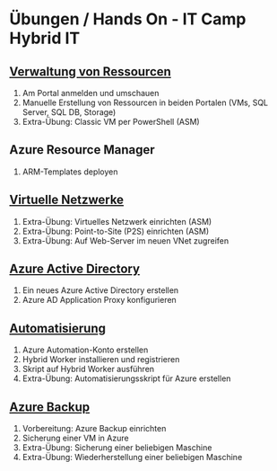 # Übungen / Hands On - IT Camp Hybrid IT

## [Verwaltung von Ressourcen](HandsOn/intro.md)

1. Am Portal anmelden und umschauen
2. Manuelle Erstellung von Ressourcen in beiden Portalen
(VMs, SQL Server, SQL DB, Storage)
3. Extra-Übung: Classic VM per PowerShell (ASM)

## Azure Resource Manager

1. ARM-Templates deployen

## [Virtuelle Netzwerke](HandsOn/vpn.md)

1. Extra-Übung: Virtuelles Netzwerk einrichten (ASM)
2. Extra-Übung: Point-to-Site (P2S) einrichten (ASM)
3. Extra-Übung: Auf Web-Server im neuen VNet zugreifen

## [Azure Active Directory](HandsOn/aad.md)

1. Ein neues Azure Active Directory erstellen
2. Azure AD Application Proxy konfigurieren

## [Automatisierung](HandsOn/automation.md)

1. Azure Automation-Konto erstellen
2. Hybrid Worker installieren und registrieren
3. Skript auf Hybrid Worker ausführen
4. Extra-Übung: Automatisierungsskript für Azure erstellen

## [Azure Backup](HandsOn/backup.md)

1. Vorbereitung: Azure Backup einrichten
2. Sicherung einer VM in Azure
3. Extra-Übung: Sicherung einer beliebigen Maschine
4. Extra-Übung: Wiederherstellung einer beliebigen Maschine